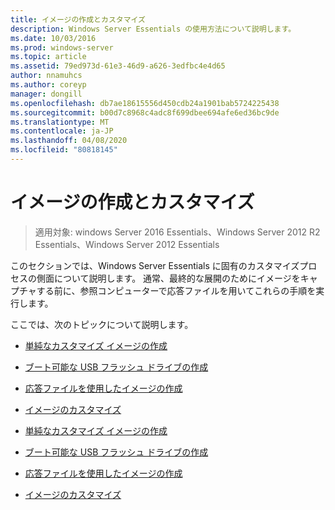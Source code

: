 ```yaml
---
title: イメージの作成とカスタマイズ
description: Windows Server Essentials の使用方法について説明します。
ms.date: 10/03/2016
ms.prod: windows-server
ms.topic: article
ms.assetid: 79ed973d-61e3-46d9-a626-3edfbc4e4d65
author: nnamuhcs
ms.author: coreyp
manager: dongill
ms.openlocfilehash: db7ae18615556d450cdb24a1901bab5724225438
ms.sourcegitcommit: b00d7c8968c4adc8f699dbee694afe6ed36bc9de
ms.translationtype: MT
ms.contentlocale: ja-JP
ms.lasthandoff: 04/08/2020
ms.locfileid: "80818145"
---
```

# <a name="creating-and-customizing-the-image"></a>イメージの作成とカスタマイズ

>適用対象: windows Server 2016 Essentials、Windows Server 2012 R2 Essentials、Windows Server 2012 Essentials

このセクションでは、Windows Server Essentials に固有のカスタマイズプロセスの側面について説明します。 通常、最終的な展開のためにイメージをキャプチャする前に、参照コンピューターで応答ファイルを用いてこれらの手順を実行します。  
  
 ここでは、次のトピックについて説明します。  
  

-   [単純なカスタマイズ イメージの作成](Create-a-Simple-Customized-Image.md)  
  
-   [ブート可能な USB フラッシュ ドライブの作成](Create-a-Bootable-USB-Flash-Drive.md)  
  
-   [応答ファイルを使用したイメージの作成](Create-an-Image-By-Using-Answer-Files.md)  
  
-   [イメージのカスタマイズ](Customize-the-Image.md)

-   [単純なカスタマイズ イメージの作成](../install/Create-a-Simple-Customized-Image.md)  
  
-   [ブート可能な USB フラッシュ ドライブの作成](../install/Create-a-Bootable-USB-Flash-Drive.md)  
  
-   [応答ファイルを使用したイメージの作成](../install/Create-an-Image-By-Using-Answer-Files.md)  
  
-   [イメージのカスタマイズ](../install/Customize-the-Image.md)

